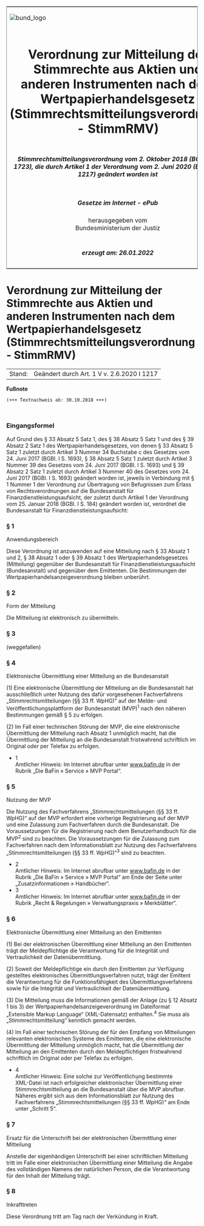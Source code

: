 <span id="DECKBLATT.html"></span>

<table border="0" frame="border" width="100%">

<tr valign="top">

<td align="left">

![bund\_logo](BfJ_2021_Web_de_de.gif)

</td>

<td align="right">

 

</td>

</tr>

<tr align="center" valign="middle">

<td colspan="2">

# Verordnung zur Mitteilung der Stimmrechte aus Aktien und anderen Instrumenten nach dem Wertpapierhandelsgesetz (Stimmrechtsmitteilungsverordnung - StimmRMV)

</td>

</tr>

<tr align="center" valign="middle">

<td colspan="2">

##### Stimmrechtsmitteilungsverordnung vom 2. Oktober 2018 (BGBl. I S. 1723), die durch Artikel 1 der Verordnung vom 2. Juni 2020 (BGBl. I S. 1217) geändert worden ist

</td>

</tr>

<tr align="center" valign="middle">

<td colspan="2">

  
  

##### Gesetze im Internet - ePub  
  
herausgegeben vom  
Bundesministerium der Justiz

</td>

</tr>

<tr align="center" valign="bottom">

<td colspan="2">

  
  

##### erzeugt am: 26.01.2022

</td>

</tr>

</table>

<span id="BJNR172300018.html"></span>

# Verordnung zur Mitteilung der Stimmrechte aus Aktien und anderen Instrumenten nach dem Wertpapierhandelsgesetz (Stimmrechtsmitteilungsverordnung - StimmRMV)

<div>

<div class="jnhtml">

|        |                                            |
| ------ | ------------------------------------------ |
| Stand: | Geändert durch Art. 1 V v. 2.6.2020 I 1217 |

</div>

</div>

<div>

  
**Fußnote**

<div class="jnhtml">

<div>

<div class="jurAbsatz">

  

``` 
(+++ Textnachweis ab: 30.10.2018 +++)

 
```

</div>

</div>

</div>

</div>

<span id="BJNR172300018BJNE000100000.html"></span>

### Eingangsformel  

<div>

<div class="jnhtml">

<div>

<div class="jurAbsatz">

Auf Grund des § 33 Absatz 5 Satz 1, des § 38 Absatz 5 Satz 1 und des §
39 Absatz 2 Satz 1 des Wertpapierhandelsgesetzes, von denen § 33 Absatz
5 Satz 1 zuletzt durch Artikel 3 Nummer 34 Buchstabe c des Gesetzes vom
24. Juni 2017 (BGBl. I S. 1693), § 38 Absatz 5 Satz 1 zuletzt durch
Artikel 3 Nummer 39 des Gesetzes vom 24. Juni 2017 (BGBl. I S. 1693) und
§ 39 Absatz 2 Satz 1 zuletzt durch Artikel 3 Nummer 40 des Gesetzes vom
24. Juni 2017 (BGBl. I S. 1693) geändert worden ist, jeweils in
Verbindung mit § 1 Nummer 1 der Verordnung zur Übertragung von
Befugnissen zum Erlass von Rechtsverordnungen auf die Bundesanstalt für
Finanzdienstleistungsaufsicht, der zuletzt durch Artikel 1 der
Verordnung vom 25. Januar 2018 (BGBl. I S. 184) geändert worden ist,
verordnet die Bundesanstalt für Finanzdienstleistungsaufsicht:

</div>

</div>

</div>

</div>

<span id="BJNR172300018BJNE000200000.html"></span>

### § 1  
Anwendungsbereich

<div>

<div class="jnhtml">

<div>

<div class="jurAbsatz">

Diese Verordnung ist anzuwenden auf eine Mitteilung nach § 33 Absatz 1
und 2, § 38 Absatz 1 oder § 39 Absatz 1 des Wertpapierhandelsgesetzes
(Mitteilung) gegenüber der Bundesanstalt für
Finanzdienstleistungsaufsicht (Bundesanstalt) und gegenüber dem
Emittenten. Die Bestimmungen der Wertpapierhandelsanzeigeverordnung
bleiben unberührt.

</div>

</div>

</div>

</div>

<span id="BJNR172300018BJNE000301360.html"></span>

### § 2  
Form der Mitteilung

<div>

<div class="jnhtml">

<div>

<div class="jurAbsatz">

Die Mitteilung ist elektronisch zu übermitteln.

</div>

</div>

</div>

</div>

<span id="BJNR172300018BJNE000401360.html"></span>

### § 3  
(weggefallen)

<span id="BJNR172300018BJNE000501360.html"></span>

### § 4  
Elektronische Übermittlung einer Mitteilung an die Bundesanstalt

<div>

<div class="jnhtml">

<div>

<div class="jurAbsatz">

(1) Eine elektronische Übermittlung der Mitteilung an die Bundesanstalt
hat ausschließlich unter Nutzung des dafür vorgesehenen Fachverfahrens
„Stimmrechtsmitteilungen (§§ 33 ff. WpHG)“ auf der Melde- und
Veröffentlichungsplattform der Bundesanstalt
(MVP)<!-- FNR_Anker --><sup><!-- FNR_Pos -->1</sup> nach den näheren
Bestimmungen gemäß § 5 zu erfolgen.

</div>

<div class="jurAbsatz">

(2) Im Fall einer technischen Störung der MVP, die eine elektronische
Übermittlung der Mitteilung nach Absatz 1 unmöglich macht, hat die
Übermittlung der Mitteilung an die Bundesanstalt fristwahrend
schriftlich im Original oder per Telefax zu erfolgen.

</div>

</div>

  - <span id="BJNR172300018BJNE000501360.html#F804350_01"></span><!-- FNR_Pos --><span class="FootnoteSuper">1
    </span>  
    Amtlicher Hinweis: Im Internet abrufbar unter www.bafin.de in der
    Rubrik „Die BaFin » Service » MVP Portal“.

</div>

</div>

<span id="BJNR172300018BJNE000600000.html"></span>

### § 5  
Nutzung der MVP

<div>

<div class="jnhtml">

<div>

<div class="jurAbsatz">

Die Nutzung des Fachverfahrens „Stimmrechtsmitteilungen (§§ 33 ff.
WpHG)“ auf der MVP erfordert eine vorherige Registrierung auf der MVP
und eine Zulassung zum Fachverfahren durch die Bundesanstalt. Die
Voraussetzungen für die Registrierung nach dem Benutzerhandbuch für die
MVP<!-- FNR_Anker --><sup><!-- FNR_Pos -->2</sup> sind zu beachten. Die
Voraussetzungen für die Zulassung zum Fachverfahren nach dem
Informationsblatt zur Nutzung des Fachverfahrens
„Stimmrechtsmitteilungen (§§ 33 ff.
WpHG)“<!-- FNR_Anker --><sup><!-- FNR_Pos -->3</sup> sind zu beachten.

</div>

</div>

  - <span id="BJNR172300018BJNE000600000.html#F804350_02"></span><!-- FNR_Pos --><span class="FootnoteSuper">2
    </span>  
    Amtlicher Hinweis: Im Internet abrufbar unter www.bafin.de in der
    Rubrik „Die BaFin » Service » MVP Portal“ am Ende der Seite unter
    „Zusatzinformationen » Handbücher“.
  - <span id="BJNR172300018BJNE000600000.html#F804350_03"></span><!-- FNR_Pos --><span class="FootnoteSuper">3
    </span>  
    Amtlicher Hinweis: Im Internet abrufbar unter www.bafin.de in der
    Rubrik „Recht & Regelungen » Verwaltungspraxis » Merkblätter“.

</div>

</div>

<span id="BJNR172300018BJNE000701360.html"></span>

### § 6  
Elektronische Übermittlung einer Mitteilung an den Emittenten

<div>

<div class="jnhtml">

<div>

<div class="jurAbsatz">

(1) Bei der elektronischen Übermittlung einer Mitteilung an den
Emittenten trägt der Meldepflichtige die Verantwortung für die
Integrität und Vertraulichkeit der Datenübermittlung.

</div>

<div class="jurAbsatz">

(2) Soweit der Meldepflichtige ein durch den Emittenten zur Verfügung
gestelltes elektronisches Übermittlungsverfahren nutzt, trägt der
Emittent die Verantwortung für die Funktionsfähigkeit des
Übermittlungsverfahrens sowie für die Integrität und Vertraulichkeit
der Datenübermittlung.

</div>

<div class="jurAbsatz">

(3) Die Mitteilung muss die Informationen gemäß der Anlage (zu § 12
Absatz 1 bis 3) der Wertpapierhandelsanzeigeverordnung im Dateiformat
„Extensible Markup Language“ (XML-Datensatz)
enthalten.<!-- FNR_Anker --><sup><!-- FNR_Pos -->4</sup> Sie muss als
„Stimmrechtsmitteilung“ kenntlich gemacht werden.

</div>

<div class="jurAbsatz">

(4) Im Fall einer technischen Störung der für den Empfang von
Mitteilungen relevanten elektronischen Systeme des Emittenten, die eine
elektronische Übermittlung der Mitteilung unmöglich macht, hat die
Übermittlung der Mitteilung an den Emittenten durch den
Meldepflichtigen fristwahrend schriftlich im Original oder per Telefax
zu erfolgen.

</div>

</div>

  - <span id="BJNR172300018BJNE000701360.html#F804350_04"></span><!-- FNR_Pos --><span class="FootnoteSuper">4
    </span>  
    Amtlicher Hinweis: Eine solche zur Veröffentlichung bestimmte
    <span style="white-space: nowrap">XML-Datei ist</span> nach
    erfolgreicher elektronischer Übermittlung einer
    Stimmrechtsmitteilung an die Bundesanstalt über die MVP abrufbar.
    Näheres ergibt sich aus dem Informationsblatt zur Nutzung des
    Fachverfahrens „Stimmrechtsmitteilungen (§§ 33 ff. WpHG)“ am Ende
    unter „Schritt 5“.

</div>

</div>

<span id="BJNR172300018BJNE000800000.html"></span>

### § 7  
Ersatz für die Unterschrift bei der elektronischen Übermittlung einer Mitteilung

<div>

<div class="jnhtml">

<div>

<div class="jurAbsatz">

Anstelle der eigenhändigen Unterschrift bei einer schriftlichen
Mitteilung tritt im Falle einer elektronischen Übermittlung einer
Mitteilung die Angabe des vollständigen Namens der natürlichen Person,
die die Verantwortung für den Inhalt der Mitteilung trägt.

</div>

</div>

</div>

</div>

<span id="BJNR172300018BJNE000900000.html"></span>

### § 8  
Inkrafttreten

<div>

<div class="jnhtml">

<div>

<div class="jurAbsatz">

Diese Verordnung tritt am Tag nach der Verkündung in Kraft.

</div>

</div>

</div>

</div>
